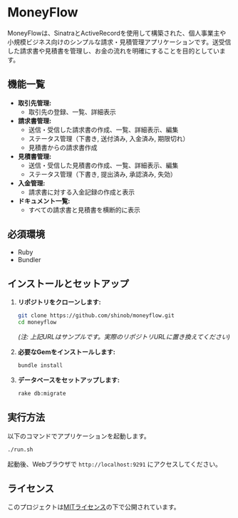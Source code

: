 # MoneyFlow

MoneyFlowは、SinatraとActiveRecordを使用して構築された、個人事業主や小規模ビジネス向けのシンプルな請求・見積管理アプリケーションです。送受信した請求書や見積書を管理し、お金の流れを明確にすることを目的としています。

## 機能一覧

- **取引先管理:**
  - 取引先の登録、一覧、詳細表示
- **請求書管理:**
  - 送信・受信した請求書の作成、一覧、詳細表示、編集
  - ステータス管理（下書き, 送付済み, 入金済み, 期限切れ）
  - 見積書からの請求書作成
- **見積書管理:**
  - 送信・受信した見積書の作成、一覧、詳細表示、編集
  - ステータス管理（下書き, 提出済み, 承認済み, 失効）
- **入金管理:**
  - 請求書に対する入金記録の作成と表示
- **ドキュメント一覧:**
  - すべての請求書と見積書を横断的に表示

## 必須環境

- Ruby
- Bundler

## インストールとセットアップ

1.  **リポジトリをクローンします:**
    ```bash
    git clone https://github.com/shinob/moneyflow.git
    cd moneyflow
    ```
    *(注: 上記URLはサンプルです。実際のリポジトリURLに置き換えてください)*

2.  **必要なGemをインストールします:**
    ```bash
    bundle install
    ```

3.  **データベースをセットアップします:**
    ```bash
    rake db:migrate
    ```

## 実行方法

以下のコマンドでアプリケーションを起動します。

```bash
./run.sh
```

起動後、Webブラウザで `http://localhost:9291` にアクセスしてください。

## ライセンス

このプロジェクトは[MITライセンス](LICENSE)の下で公開されています。
